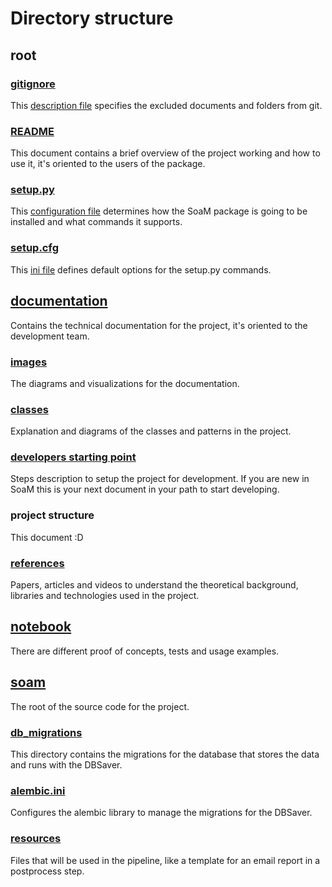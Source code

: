 # Directory structure

## root
### [gitignore](https://gitlab.com/mutt_data/soam/-/blob/master/.gitignore)
This [description file](https://git-scm.com/docs/gitignore) specifies the excluded documents and folders from git.

### [README](./README.html)
This document contains a brief overview of the project working and how to use it, it's oriented to the users of the
package.

### [setup.py](https://gitlab.com/mutt_data/soam/-/blob/master/setup.py)
This [configuration file](https://packaging.python.org/guides/distributing-packages-using-setuptools/#setup-py)
determines how the SoaM package is going to be installed and what commands it supports.

### [setup.cfg](https://gitlab.com/mutt_data/soam/-/blob/master/setup.cfg)
This [ini file](https://packaging.python.org/guides/distributing-packages-using-setuptools/#setup-cfg) defines default
options for the setup.py commands.

## [documentation](./development_pipeline.html#documentation)
Contains the technical documentation for the project, it's oriented to the development team.

### [images](https://gitlab.com/mutt_data/soam/-/tree/master/documentation/images)
The diagrams and visualizations for the documentation.

### [classes](./classes.html)
Explanation and diagrams of the classes and patterns in the project.

### [developers starting point](./developers_starting_point.html)
Steps description to setup the project for development. If you are new in SoaM this is your next document in your path
to start developing.

### project structure
This document :D

### [references](./references.html)
Papers, articles and videos to understand the theoretical background, libraries and technologies used in the project.

[//comment]: # (TODO: ### architecture)
[//comment]: # (TODO: create some expected or possible architecture implementations.)

## [notebook](https://gitlab.com/mutt_data/soam/-/tree/master/notebook)
There are different proof of concepts, tests and usage examples.

## [soam](https://gitlab.com/mutt_data/soam/-/tree/master/soam)
The root of the source code for the project.

### [db_migrations](https://gitlab.com/mutt_data/soam/-/tree/master/soam/db_migrations)
This directory contains the migrations for the database that stores the data and runs with the DBSaver.

### [alembic.ini](https://gitlab.com/mutt_data/soam/-/blob/master/soam/alembic.ini)
Configures the alembic library to manage the migrations for the DBSaver.

### [resources](https://gitlab.com/mutt_data/soam/-/tree/master/soam/resources)
Files that will be used in the pipeline, like a template for an email report in a postprocess step.

[//comment]: # (TODO: review if this directory is outdated or not used any more.)